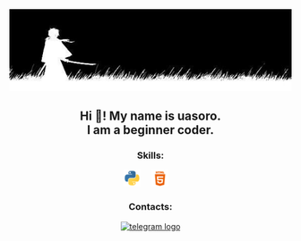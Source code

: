 <div align="center">
  <img src="./img/ani.png" />
</div>

<h2 align="center">Hi 👋! My name is uasoro.<br />I am a beginner coder.<br /></h2>

<h3 align="center">Skills:</h3>
<div align="center">
    <img src="./img/py.png" height="30" alt="python logo"  />
    <img width="12" />
    <img src="./img/html1.png" height="30" alt="html logo"  />
    <img width="12" />
  </div>

<h3 align="center">Contacts:</h3>

<div align="center">
    <a href="https://t.me/cvvxyq" target="_blank">
      <img src="https://img.shields.io/static/v1?message=Telegram&logo=telegram&label=&color=2CA5E0&logoColor=white&labelColor=&style=for-the-badge" height="35" alt="telegram logo"  />
    </a>
  </div>
